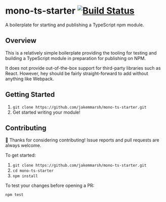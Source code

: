 # mono-ts-starter [![Build Status](https://travis-ci.org/jakemmarsh/mono-ts-starter.svg?branch=master)](https://travis-ci.org/jakemmarsh/mono-ts-starter)

A boilerplate for starting and publishing a TypeScript npm module.

## Overview

This is a relatively simple boilerplate providing the tooling for testing and building a TypeScript module
in preparation for publishing on NPM.

It does not provide out-of-the-box support for third-party libraries such as React. However, hey should be fairly straight-forward
to add without anything like Webpack.

## Getting Started

1. `git clone https://github.com/jakemmarsh/mono-ts-starter.git`
2. Get started writing your module!

## Contributing

🎊 Thanks for considering contributing! Issue reports and pull requests are always welcome.

To get started:

1. `git clone https://github.com/jakemmarsh/mono-ts-starter.git`
2. `cd mono-ts-starter`
3. `npm install`

To test your changes before opening a PR:

`npm test`

